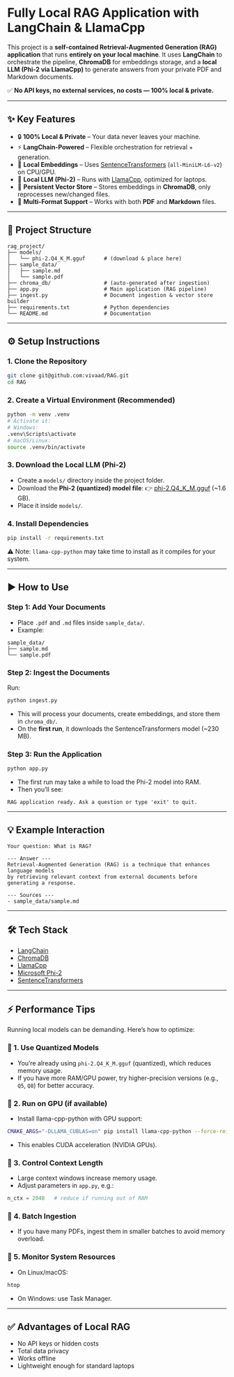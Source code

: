 
# Fully Local RAG Application with LangChain & LlamaCpp

This project is a **self-contained Retrieval-Augmented Generation (RAG) application** that runs **entirely on your local machine**.
It uses **LangChain** to orchestrate the pipeline, **ChromaDB** for embeddings storage, and a **local LLM (Phi-2 via LlamaCpp)** to generate answers from your private PDF and Markdown documents.

✅ **No API keys, no external services, no costs — 100% local & private.**

---

## ✨ Key Features

* 🔒 **100% Local & Private** – Your data never leaves your machine.
* ⚡ **LangChain-Powered** – Flexible orchestration for retrieval + generation.
* 🧠 **Local Embeddings** – Uses [SentenceTransformers](https://www.sbert.net/) (`all-MiniLM-L6-v2`) on CPU/GPU.
* 🤖 **Local LLM (Phi-2)** – Runs with [LlamaCpp](https://github.com/abetlen/llama-cpp-python), optimized for laptops.
* 💾 **Persistent Vector Store** – Stores embeddings in **ChromaDB**, only reprocesses new/changed files.
* 📄 **Multi-Format Support** – Works with both **PDF** and **Markdown** files.

---

## 📂 Project Structure

```
rag_project/
├── models/
│   └── phi-2.Q4_K_M.gguf      # (download & place here)
├── sample_data/
│   ├── sample.md
│   └── sample.pdf
├── chroma_db/                 # (auto-generated after ingestion)
├── app.py                     # Main application (RAG pipeline)
├── ingest.py                  # Document ingestion & vector store builder
├── requirements.txt           # Python dependencies
└── README.md                  # Documentation
```

---

## ⚙️ Setup Instructions

### 1. Clone the Repository

```bash
git clone git@github.com:vivaad/RAG.git
cd RAG
```

### 2. Create a Virtual Environment (Recommended)

```bash
python -m venv .venv
# Activate it:
# Windows:
.venv\Scripts\activate
# macOS/Linux:
source .venv/bin/activate
```

### 3. Download the Local LLM (Phi-2)

* Create a `models/` directory inside the project folder.
* Download the **Phi-2 (quantized) model file**:
  👉 [phi-2.Q4_K_M.gguf](https://huggingface.co/microsoft/phi-2) (~1.6 GB).
* Place it inside `models/`.

### 4. Install Dependencies

```bash
pip install -r requirements.txt
```

⚠️ Note: `llama-cpp-python` may take time to install as it compiles for your system.

---

## ▶️ How to Use

### Step 1: Add Your Documents

* Place `.pdf` and `.md` files inside `sample_data/`.
* Example:

```
sample_data/
├── sample.md
└── sample.pdf
```

### Step 2: Ingest the Documents

Run:

```bash
python ingest.py
```

* This will process your documents, create embeddings, and store them in `chroma_db/`.
* On the **first run**, it downloads the SentenceTransformers model (~230 MB).

### Step 3: Run the Application

```bash
python app.py
```

* The first run may take a while to load the Phi-2 model into RAM.
* Then you’ll see:

```
RAG application ready. Ask a question or type 'exit' to quit.
```

---

## 💡 Example Interaction

```
Your question: What is RAG?

--- Answer ---
Retrieval-Augmented Generation (RAG) is a technique that enhances language models
by retrieving relevant context from external documents before generating a response.

--- Sources ---
- sample_data/sample.md
```

---

## 🛠️ Tech Stack

* [LangChain](https://www.langchain.com/)
* [ChromaDB](https://www.trychroma.com/)
* [LlamaCpp](https://github.com/abetlen/llama-cpp-python)
* [Microsoft Phi-2](https://huggingface.co/microsoft/phi-2)
* [SentenceTransformers](https://www.sbert.net/)

---

## ⚡ Performance Tips

Running local models can be demanding. Here’s how to optimize:

### 🔹 1. Use Quantized Models

* You’re already using `phi-2.Q4_K_M.gguf` (quantized), which reduces memory usage.
* If you have more RAM/GPU power, try higher-precision versions (e.g., `Q5`, `Q8`) for better accuracy.

### 🔹 2. Run on GPU (if available)

* Install llama-cpp-python with GPU support:

```bash
CMAKE_ARGS="-DLLAMA_CUBLAS=on" pip install llama-cpp-python --force-reinstall --upgrade --no-cache-dir
```

* This enables CUDA acceleration (NVIDIA GPUs).

### 🔹 3. Control Context Length

* Large context windows increase memory usage.
* Adjust parameters in `app.py`, e.g.:

```python
n_ctx = 2048   # reduce if running out of RAM
```

### 🔹 4. Batch Ingestion

* If you have many PDFs, ingest them in smaller batches to avoid memory overload.

### 🔹 5. Monitor System Resources

* On Linux/macOS:

```bash
htop
```

* On Windows: use Task Manager.

---

## ✅ Advantages of Local RAG

* No API keys or hidden costs
* Total data privacy
* Works offline
* Lightweight enough for standard laptops
